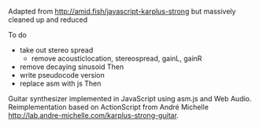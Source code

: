 Adapted from http://amid.fish/javascript-karplus-strong
but massively cleaned up and reduced

To do
- take out stereo spread
    - remove acousticlocation, stereospread, gainL, gainR
- remove decaying sinusoid
Then
- write pseudocode version
- replace asm with js
Then

Guitar synthesizer implemented in JavaScript using asm.js and Web Audio. Reimplementation based on ActionScript from André Michelle http://lab.andre-michelle.com/karplus-strong-guitar. 